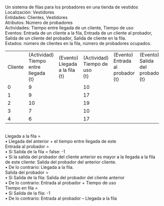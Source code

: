 Un sistema de filas para los probadores en una tienda de vestidos<br/>
Localización: Vestidores<br/>
Entidades: Clientes, Vestidores<br/>
Atributos: Número de probadores<br/>
Actividades: Tiempo entre llegada de un cliente, Tiempo de uso<br/>
Eventos: Entrada de un cliente a la fila, Entrada de un cliente al probador, Salida de un cliente del probador, Salida de cliente en la fila.<br/>
Estados: número de clientes en la fila, número de probadores ocupados.<br/>
<table>
  <tr>
    <td>Cliente</td>
    <td>(Actividad)<br>Tiempo entre llegada<br>{t}</td>
    <td>(Evento)<br>Llegada a la fila<br>{t}</td>
    <td>(Actividad)<br>Tiempo de uso<br>{t}</td>
    <td>(Evento)<br>Entrada al probador<br>{t}</td>
    <td>(Evento)<br>Salida del probador<br>{t}</td>
    <td>(Evento)<br>Salida de la fila<br>{boolean}</td>
    <td>(Salida)<br>tiempo en fila<br>{t}</td>
    <td>(Salida)<br>Salidas de probadores<br>{t1, …, tn}</td>
  </tr>
  <tr>
    <td>0</td>
    <td>9</td>
    <td></td>
    <td>10</td>
    <td></td>
    <td></td>
    <td>False</td>
    <td></td>
    <td></td>
  </tr>
  <tr>
    <td>1</td>
    <td>9</td>
    <td></td>
    <td>17</td>
    <td></td>
    <td></td>
    <td>False</td>
    <td></td>
    <td></td>
  </tr>
  <tr>
    <td>2</td>
    <td>10</td>
    <td></td>
    <td>19</td>
    <td></td>
    <td></td>
    <td>False</td>
    <td></td>
    <td></td>
  </tr>
  <tr>
    <td>3</td>
    <td>7</td>
    <td></td>
    <td>10</td>
    <td></td>
    <td></td>
    <td>False</td>
    <td></td>
    <td></td>
  </tr>
  <tr>
    <td>4</td>
    <td>6</td>
    <td></td>
    <td>17</td>
    <td></td>
    <td></td>
    <td>True</td>
    <td></td>
    <td></td>
  </tr>
</table>
<br/>
Llegada a la fila =<br/>
•	Llegada del anterior + el tiempo entre llegada de este<br/>
Entrada al probador = <br/>
•	Si Salida de la fila = false: -1<br/>
•	Si la salida del probador del cliente anterior es mayor a la llegada a la fila de este cliente: Salida del probador del anterior cliente.<br/>
•	De lo contrario: Llegada a la fila.<br/>
Salida del probador = <br/>
•	Si Salida de la fila: Salida del probador del cliente anterior<br/>
•	De lo contrario: Entrada al probador + Tiempo de uso<br/>
Tiempo en fila =<br/>
•	Si Salida de la fila: -1<br/>
•	De lo contrario: Entrada al probador – Llegada a la fila<br/>
<br/>
